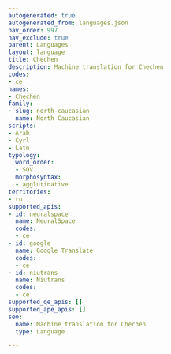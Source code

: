```yaml
---
autogenerated: true
autogenerated_from: languages.json
nav_order: 997
nav_exclude: true
parent: Languages
layout: language
title: Chechen
description: Machine translation for Chechen
codes:
- ce
names:
- Chechen
family:
- slug: north-caucasian
  name: North Caucasian
scripts:
- Arab
- Cyrl
- Latn
typology:
  word_order:
  - SOV
  morphosyntax:
  - agglutinative
territories:
- ru
supported_apis:
- id: neuralspace
  name: NeuralSpace
  codes:
  - ce
- id: google
  name: Google Translate
  codes:
  - ce
- id: niutrans
  name: Niutrans
  codes:
  - ce
supported_qe_apis: []
supported_ape_apis: []
seo:
  name: Machine translation for Chechen
  type: Language

---
```


